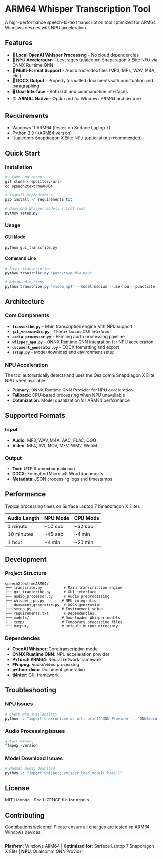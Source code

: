 # ARM64 Whisper Transcription Tool

A high-performance speech-to-text transcription tool optimized for ARM64 Windows devices with NPU acceleration.

## Features

- 🧠 **Local OpenAI Whisper Processing** - No cloud dependencies
- 🚀 **NPU Acceleration** - Leverages Qualcomm Snapdragon X Elite NPU via ONNX Runtime QNN
- 🎵 **Multi-Format Support** - Audio and video files (MP3, MP4, WAV, M4A, etc.)
- 📄 **DOCX Output** - Properly formatted documents with punctuation and paragraphing
- 🖥️ **Dual Interface** - Both GUI and command-line interfaces
- 🏗️ **ARM64 Native** - Optimized for Windows ARM64 architecture

## Requirements

- Windows 11 ARM64 (tested on Surface Laptop 7)
- Python 3.9+ (ARM64 version)
- Qualcomm Snapdragon X Elite NPU (optional but recommended)

## Quick Start

### Installation

```powershell
# Clone and setup
git clone <repository-url>
cd speech2textrmeARM64

# Install dependencies
pip install -r requirements.txt

# Download Whisper models (first run)
python setup.py
```

### Usage

#### GUI Mode
```powershell
python gui_transcribe.py
```

#### Command Line
```powershell
# Basic transcription
python transcribe.py "path/to/audio.mp3"

# Advanced options
python transcribe.py "video.mp4" --model medium --use-npu --punctuate --output "output_folder"
```

## Architecture

### Core Components

- **`transcribe.py`** - Main transcription engine with NPU support
- **`gui_transcribe.py`** - Tkinter-based GUI interface
- **`audio_processor.py`** - FFmpeg audio processing pipeline
- **`whisper_npu.py`** - ONNX Runtime QNN integration for NPU acceleration
- **`document_generator.py`** - DOCX formatting and export
- **`setup.py`** - Model download and environment setup

### NPU Acceleration

The tool automatically detects and uses the Qualcomm Snapdragon X Elite NPU when available:

- **Primary**: ONNX Runtime QNN Provider for NPU acceleration
- **Fallback**: CPU-based processing when NPU unavailable
- **Optimization**: Model quantization for ARM64 performance

## Supported Formats

### Input
- **Audio**: MP3, WAV, M4A, AAC, FLAC, OGG
- **Video**: MP4, AVI, MOV, MKV, WMV, WebM

### Output
- **Text**: UTF-8 encoded plain text
- **DOCX**: Formatted Microsoft Word documents
- **Metadata**: JSON processing logs and timestamps

## Performance

Typical processing times on Surface Laptop 7 (Snapdragon X Elite):

| Audio Length | NPU Mode | CPU Mode |
|--------------|----------|----------|
| 1 minute     | ~10 sec  | ~30 sec  |
| 10 minutes   | ~45 sec  | ~4 min   |
| 1 hour       | ~4 min   | ~20 min  |

## Development

### Project Structure
```
speech2textrmeARM64/
├── transcribe.py          # Main transcription engine
├── gui_transcribe.py      # GUI interface  
├── audio_processor.py     # Audio preprocessing
├── whisper_npu.py        # NPU integration
├── document_generator.py  # DOCX generation
├── setup.py              # Environment setup
├── requirements.txt       # Dependencies
├── models/               # Downloaded Whisper models
├── temp/                 # Temporary processing files
└── output/               # Default output directory
```

### Dependencies

- **OpenAI Whisper**: Core transcription model
- **ONNX Runtime QNN**: NPU acceleration provider
- **PyTorch ARM64**: Neural network framework
- **FFmpeg**: Audio/video processing
- **python-docx**: Document generation
- **tkinter**: GUI framework

## Troubleshooting

### NPU Issues
```powershell
# Check NPU availability
python -c "import onnxruntime as ort; print('QNN Provider:', 'QNNExecutionProvider' in ort.get_available_providers())"
```

### Audio Processing Issues
```powershell
# Test FFmpeg
ffmpeg -version
```

### Model Download Issues
```powershell
# Manual model download
python -c "import whisper; whisper.load_model('base')"
```

## License

MIT License - See LICENSE file for details

## Contributing

Contributions welcome! Please ensure all changes are tested on ARM64 Windows devices.

---

**Platform**: Windows ARM64 | **Optimized for**: Surface Laptop 7 Snapdragon X Elite | **NPU**: Qualcomm QNN Provider
